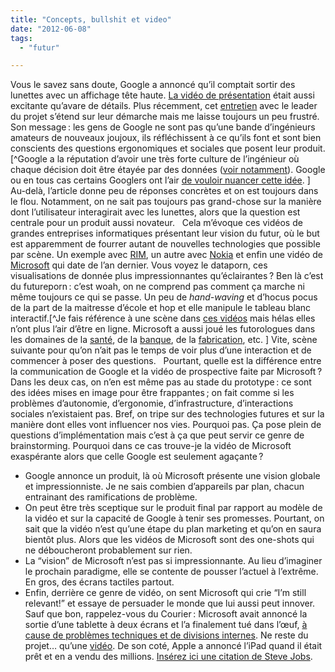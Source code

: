 ```yaml
---
title: "Concepts, bullshit et video"
date: "2012-06-08"
tags:
  - "futur"

---
```


Vous le savez sans doute, Google a annoncé qu’il comptait sortir des lunettes avec un affichage tête haute. [La vidéo de présentation](http://youtu.be/9c6W4CCU9M4) était aussi excitante qu’avare de détails. Plus récemment, cet [entretien](http://www.fastcodesign.com/1669937/googles-project-glass-inside-the-problem-solving-and-prototyping) avec le leader du projet s’étend sur leur démarche mais me laisse toujours un peu frustré. Son message : les gens de Google ne sont pas qu’une bande d’ingénieurs amateurs de nouveaux joujoux, ils réfléchissent à ce qu’ils font et sont bien conscients des questions ergonomiques et sociales que posent leur produit.[^Google a la réputation d’avoir une très forte culture de l’ingénieur où chaque décision doit être étayée par des données ([voir notamment](http://stopdesign.com/archive/2009/03/20/goodbye-google.html)). Google ou en tous cas certains Googlers ont l’air [de vouloir nuancer cette idée](http://vimeo.com/29965463).
]  Au-delà, l’article donne peu de réponses concrètes et on est toujours dans le flou. Notamment, on ne sait pas toujours pas grand-chose sur la manière dont l’utilisateur interagirait avec les lunettes, alors que la question est centrale pour un produit aussi novateur.
 
Cela m’évoque ces vidéos de grandes entreprises informatiques présentant leur vision du futur, où le but est apparemment de fourrer autant de nouvelles technologies que possible par scène. Un exemple avec [RIM](http://osxdaily.com/2011/11/01/blackberry-imagines-the-future-with-touch-holograms-video/%20), un autre avec [Nokia](http://www.youtube.com/watch?v=IX-gTobCJHs%20) et enfin une vidéo de [Microsoft](http://www.microsoft.com/office/vision/%20%20) qui date de l’an dernier. Vous voyez le dataporn, ces visualisations de donnée plus impressionnantes qu’éclairantes ? Ben là c’est du futureporn : c’est woah, on ne comprend pas comment ça marche ni même toujours ce qui se passe. Un peu de _hand-waving_ et d’hocus pocus de la part de la maitresse d’école et hop et elle manipule le tableau blanc interactif.[^Je fais référence à une scène dans [ces vidéos](http://www.istartedsomething.com/20090722/microsofts-future-vision-for-education/) mais hélas elles n’ont plus l’air d’être en ligne. Microsoft a aussi joué les futorologues dans les domaines de la [santé](http://www.youtube.com/watch?v=p7YhnQYY16c&feature=related), de la [banque](http://www.youtube.com/watch?v=JdJArfPthwY&feature=relmfu), de la [fabrication](http://www.youtube.com/watch?v=-oWIh-hJjPg), etc.
] Vite, scène suivante pour qu’on n’ait pas le temps de voir plus d’une interaction et de commencer à poser des questions.
 
Pourtant, quelle est la différence entre la communication de Google et la vidéo de prospective faite par Microsoft ? Dans les deux cas, on n’en est même pas au stade du prototype : ce sont des idées mises en image pour être frappantes ; on fait comme si les problèmes d’autonomie, d’ergonomie, d’infrastructure, d’interactions sociales n’existaient pas. Bref, on tripe sur des technologies futures et sur la manière dont elles vont influencer nos vies. Pourquoi pas. Ça pose plein de questions d’implémentation mais c’est à ça que peut servir ce genre de brainstorming. Pourquoi dans ce cas trouve-je la vidéo de Microsoft exaspérante alors que celle Google est seulement agaçante ?
 
- Google annonce un produit, là où Microsoft présente une vision globale et impressionniste. Je ne sais combien d’appareils par plan, chacun entrainant des ramifications de problème.
- On peut être très sceptique sur le produit final par rapport au modèle de la vidéo et sur la capacité de Google à tenir ses promesses. Pourtant, on sait que la vidéo n’est qu’une étape du plan marketing et qu’on en saura bientôt plus. Alors que les vidéos de Microsoft sont des one-shots qui ne déboucheront probablement sur rien.
- La “vision” de Microsoft n’est pas si impressionnante. Au lieu d’imaginer le prochain paradigme, elle se contente de pousser l’actuel à l’extrême. En gros, des écrans tactiles partout.
- Enfin, derrière ce genre de vidéo, on sent Microsoft qui crie “I’m still relevant!” et essaye de persuader le monde que lui aussi peut innover. Sauf que bon, rappelez-vous du Courier : Microsoft avait annoncé la sortie d’une tablette à deux écrans et l’a finalement tué dans l’œuf, [à cause de problèmes techniques et de divisions internes](http://news.cnet.com/8301-10805_3-20128013-75/the-inside-story-of-how-microsoft-killed-its-courier-tablet/). Ne reste du projet… qu’une [vidéo](http://gizmodo.com/5365299/courier-first-details-of-microsofts-secret-tablet). De son coté, Apple a annoncé l’iPad quand il était prêt et en a vendu des millions. [Insérez ici une citation de Steve Jobs](http://www.folklore.org/StoryView.py?story=Real_Artists_Ship.txt).